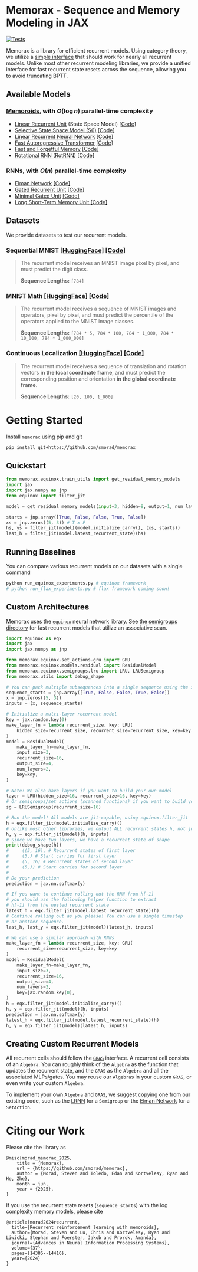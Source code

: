 # Memorax - Sequence and Memory Modeling in JAX

[![Tests](https://github.com/smorad/memorax/actions/workflows/python_app.yaml/badge.svg)](https://github.com/smorad/memorax/actions/workflows/python_app.yaml)

Memorax is a library for efficient recurrent models. Using category theory, we utilize a [simple interface](memorax/groups.py) that should work for nearly all recurrent models. Unlike most other recurrent modeling libraries, we provide a unified interface for fast recurrent state resets across the sequence, allowing you to avoid truncating BPTT.

## Available Models
### [Memoroids](https://openreview.net/forum?id=nA4Q983a1v), with $O(\log{n})$ parallel-time complexity
- [Linear Recurrent Unit](https://arxiv.org/abs/2303.06349) (State Space Model) [[Code]](memorax/semigroups/lru.py)
- [Selective State Space Model (S6)](https://arxiv.org/abs/2312.00752) [[Code]](memorax/semigroups/s6.py)
- [Linear Recurrent Neural Network](https://arxiv.org/abs/1709.04057) [[Code]](memorax/semigroups/lrnn.py)
- [Fast Autoregressive Transformer](https://arxiv.org/abs/2006.16236) [[Code]](memorax/semigroups/fart.py)
- [Fast and Forgetful Memory](https://arxiv.org/abs/2310.04128) [[Code]](memorax/semigroups/ffm.py)
- [Rotational RNN (RotRNN)](https://arxiv.org/abs/2407.07239) [[Code]](memorax/semigroups/spherical.py)

### RNNs, with $O(n)$ parallel-time complexity
- [Elman Network](https://www.sciencedirect.com/science/article/pii/036402139090002E) [[Code]](memorax/set_actions/elman.py)
- [Gated Recurrent Unit](https://arxiv.org/abs/1412.3555) [[Code]](memorax/set_actions/gru.py)
- [Minimal Gated Unit](https://arxiv.org/abs/1603.09420) [[Code]](memorax/set_actions/mgu.py)
- [Long Short-Term Memory Unit ](https://ieeexplore.ieee.org/abstract/document/6795963) [[Code]](memorax/set_actions/lstm.py)

## Datasets
We provide datasets to test our recurrent models. 

### Sequential MNIST [[HuggingFace]](https://huggingface.co/datasets/ylecun/mnist) [[Code]](memorax/datasets/sequential_mnist.py)
> The recurrent model receives an MNIST image pixel by pixel, and must predict the digit class.
>
> **Sequence Lengths:** `[784]`

### MNIST Math [[HuggingFace]](https://huggingface.co/datasets?sort=trending&search=bolt-lab%2Fmnist-math) [[Code]](memorax/datasets/sequential_mnist.py)
> The recurrent model receives a sequence of MNIST images and operators, pixel by pixel, and must predict the percentile of the operators applied to the MNIST image classes.
>
> **Sequence Lengths:** `[784 * 5, 784 * 100, 784 * 1_000, 784 * 10_000, 784 * 1_000_000]`

### Continuous Localization [[HuggingFace]](https://huggingface.co/datasets?sort=trending&search=bolt-lab%2Fcontinuous-localization) [[Code]](memorax/datasets/sequential_mnist.py)
> The recurrent model receives a sequence of translation and rotation vectors **in the local coordinate frame**, and must predict the corresponding position and orientation **in the global coordinate frame**.
>
> **Sequence Lengths:** `[20, 100, 1_000]`

# Getting Started
Install `memorax` using pip and git
```bash
pip install git+https://github.com/smorad/memorax
```

## Quickstart
```python
from memorax.equinox.train_utils import get_residual_memory_models
import jax
import jax.numpy as jnp
from equinox import filter_jit

model = get_residual_memory_models(input=3, hidden=8, output=1, num_layers=2, models=["LRU"], key=jax.random.key(0))["LRU"]

starts = jnp.array([True, False, False, True, False])
xs = jnp.zeros((5, 3)) # T x F
hs, ys = filter_jit(model)(model.initialize_carry(), (xs, starts))
last_h = filter_jit(model.latest_recurrent_state)(hs)
```

## Running Baselines
You can compare various recurrent models on our datasets with a single command
```bash
python run_equinox_experiments.py # equinox framework
# python run_flax_experiments.py # flax framework coming soon!
```


## Custom Architectures 
Memorax uses the [`equinox`](https://github.com/patrick-kidger/equinox) neural network library. See [the semigroups directory](memorax/semigroups) for fast recurrent models that utilize an associative scan.

```python
import equinox as eqx
import jax
import jax.numpy as jnp

from memorax.equinox.set_actions.gru import GRU
from memorax.equinox.models.residual import ResidualModel
from memorax.equinox.semigroups.lru import LRU, LRUSemigroup
from memorax.utils import debug_shape

# You can pack multiple subsequences into a single sequence using the start flag
sequence_starts = jnp.array([True, False, False, True, False])
x = jnp.zeros((5, 3))
inputs = (x, sequence_starts)

# Initialize a multi-layer recurrent model
key = jax.random.key(0)
make_layer_fn = lambda recurrent_size, key: LRU(
    hidden_size=recurrent_size, recurrent_size=recurrent_size, key=key
)
model = ResidualModel(
    make_layer_fn=make_layer_fn,
    input_size=3,
    recurrent_size=16,
    output_size=4,
    num_layers=2,
    key=key,
)

# Note: We also have layers if you want to build your own model
layer = LRU(hidden_size=16, recurrent_size=16, key=key)
# Or semigroups/set actions (scanned functions) if you want to build your own layer
sg = LRUSemigroup(recurrent_size=16)

# Run the model! All models are jit-capable, using equinox.filter_jit
h = eqx.filter_jit(model.initialize_carry)()
# Unlike most other libraries, we output ALL recurrent states h, not just the most recent
h, y = eqx.filter_jit(model)(h, inputs)
# Since we have two layers, we have a recurrent state of shape
print(debug_shape(h))
#     ((5, 16), # Recurrent states of first layer
#     (5,) # Start carries for first layer
#     (5, 16) # Recurrent states of second layer
#     (5,)) # Start carries for second layer
# 
# Do your prediction
prediction = jax.nn.softmax(y)

# If you want to continue rolling out the RNN from h[-1]
# you should use the following helper function to extract
# h[-1] from the nested recurrent state
latest_h = eqx.filter_jit(model.latest_recurrent_state)(h)
# Continue rolling out as you please! You can use a single timestep
# or another sequence.
last_h, last_y = eqx.filter_jit(model)(latest_h, inputs)

# We can use a similar approach with RNNs
make_layer_fn = lambda recurrent_size, key: GRU(
    recurrent_size=recurrent_size, key=key
)
model = ResidualModel(
    make_layer_fn=make_layer_fn,
    input_size=3,
    recurrent_size=16,
    output_size=4,
    num_layers=2,
    key=jax.random.key(0),
)
h = eqx.filter_jit(model.initialize_carry)()
h, y = eqx.filter_jit(model)(h, inputs)
prediction = jax.nn.softmax(y)
latest_h = eqx.filter_jit(model.latest_recurrent_state)(h)
h, y = eqx.filter_jit(model)(latest_h, inputs)
```

## Creating Custom Recurrent Models
All recurrent cells should follow the [`GRAS`](memorax/gras.py) interface. A recurrent cell consists of an `Algebra`. You can roughly think of the `Algebra` as the function that updates the recurrent state, and the `GRAS` as the `Algebra` and all the associated MLPs/gates. You may reuse our `Algebra`s in your custom `GRAS`, or even write your custom `Algebra`.

To implement your own `Algebra` and `GRAS`, we suggest copying one from our existing code, such as the [LRNN](memorax/semigroups/lrnn.py) for a `Semigroup` or the [Elman Network](memorax/set_actions/elman.py) for a `SetAction`.

# Citing our Work
Please cite the library as
```
@misc{morad_memorax_2025,
	title = {Memorax},
	url = {https://github.com/smorad/memorax},
	author = {Morad, Steven and Toledo, Edan and Kortvelesy, Ryan and He, Zhe},
	month = jun,
	year = {2025},
}
```
If you use the recurrent state resets (`sequence_starts`) with the log complexity memory models, please cite
```
@article{morad2024recurrent,
  title={Recurrent reinforcement learning with memoroids},
  author={Morad, Steven and Lu, Chris and Kortvelesy, Ryan and Liwicki, Stephan and Foerster, Jakob and Prorok, Amanda},
  journal={Advances in Neural Information Processing Systems},
  volume={37},
  pages={14386--14416},
  year={2024}
}
```